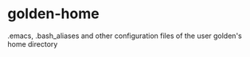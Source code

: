 golden-home
===========

.emacs, .bash_aliases and other configuration files of the user golden's home directory

